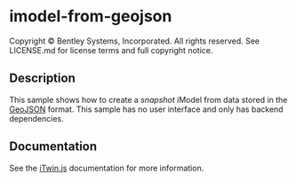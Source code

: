 # imodel-from-geojson

Copyright © Bentley Systems, Incorporated. All rights reserved. See LICENSE.md for license terms and full copyright notice.

## Description

This sample shows how to create a *snapshot* iModel from data stored in the [GeoJSON](http://geojson.org/) format.
This sample has no user interface and only has backend dependencies.

## Documentation

See the [iTwin.js](https://www.itwinjs.org) documentation for more information.
